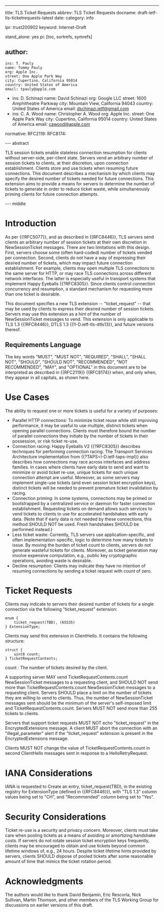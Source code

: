 ---
title: TLS Ticket Requests
abbrev: TLS Ticket Requests
docname: draft-ietf-tls-ticketrequests-latest
date:
category: info

ipr: trust200902
keyword: Internet-Draft

stand_alone: yes
pi: [toc, sortrefs, symrefs]

author:
  -
    ins: T. Pauly
    name: Tommy Pauly
    org: Apple Inc.
    street: One Apple Park Way
    city: Cupertino, California 95014
    country: United States of America
    email: tpauly@apple.com
  -
    ins: D. Schinazi
    name: David Schinazi
    org: Google LLC
    street: 1600 Amphitheatre Parkway
    city: Mountain View, California 94043
    country: United States of America
    email: dschinazi.ietf@gmail.com
  -
    ins: C. A. Wood
    name: Christopher A. Wood
    org: Apple Inc.
    street: One Apple Park Way
    city: Cupertino, California 95014
    country: United States of America
    email: cawood@apple.com

normative:
  RFC2119:
  RFC8174:

--- abstract

TLS session tickets enable stateless connection resumption for clients without
server-side, per-client state. Servers vend an arbitrary number of session tickets
to clients, at their discretion, upon connection establishment. Clients store and
use tickets when resuming future connections. This document describes a mechanism by
which clients may specify the desired number of tickets needed for future connections.
This extension aims to provide a means for servers to determine the number of tickets
to generate in order to reduce ticket waste, while simultaneously priming clients
for future connection attempts.

--- middle

# Introduction

As per {{!RFC5077}}, and as described in {{RFC8446}}, TLS servers send clients an arbitrary
number of session tickets at their own discretion in NewSessionTicket messages. There are
two limitations with this design. First, servers choose some (often hard-coded) number
of tickets vended per connection. Second, clients do not have a way of expressing their
desired number of tickets, which may impact future connection establishment.
For example, clients may open multiple TLS connections to the same server for HTTP,
or may race TLS connections across different network interfaces. The latter is especially
useful in transport systems that implement Happy Eyeballs {{?RFC8305}}. Since clients control
connection concurrency and resumption, a standard mechanism for requesting more than one
ticket is desirable.

This document specifies a new TLS extension -- "ticket_request" -- that may be used
by clients to express their desired number of session tickets. Servers may use this
extension as a hint of the number of NewSessionTicket messages to vend.
This extension is only applicable to TLS 1.3 {{!RFC8446}}, DTLS 1.3 {{!I-D.ietf-tls-dtls13}},
and future versions thereof.

## Requirements Language

The key words "MUST", "MUST NOT", "REQUIRED", "SHALL", "SHALL NOT",
"SHOULD", "SHOULD NOT", "RECOMMENDED", "NOT RECOMMENDED", "MAY", and
"OPTIONAL" in this document are to be interpreted as described in
{{RFC2119}} {{RFC8174}} when, and only when, they appear in all capitals,
as shown here.

# Use Cases

The ability to request one or more tickets is useful for a variety of purposes:

- Parallel HTTP connections: To minimize ticket reuse while still improving performance, it may
be useful to use multiple, distinct tickets when opening parallel connections. Clients must
therefore bound the number of parallel connections they initiate by the number of tickets
in their possession, or risk ticket re-use.
- Connection racing: Happy Eyeballs V2 {{?RFC8305}} describes techniques for performing connection
racing. The Transport Services Architecture implementation from {{?TAPS=I-D.ietf-taps-impl}} also describes how
connections may race across interfaces and address families. In cases where clients have early
data to send and want to minimize or avoid ticket re-use, unique tickets for each unique
connection attempt are useful. Moreover, as some servers may implement single-use tickets (and even
session ticket encryption keys), distinct tickets will be needed to prevent premature ticket
invalidation by racing.
- Connection priming: In some systems, connections may be primed or bootstrapped by a centralized
service or daemon for faster connection establishment. Requesting tickets on demand allows such
services to vend tickets to clients to use for accelerated handshakes with early data. (Note that
if early data is not needed by these connections, this method SHOULD NOT be used. Fresh handshakes
SHOULD be performed instead.)
- Less ticket waste: Currently, TLS servers use application-specific, and often implementation-specific,
logic to determine how many tickets to issue. By moving the burden of ticket count to clients,
servers do not generate wasteful tickets for clients. Moreover, as ticket generation may involve
expensive computation, e.g., public key cryptographic operations, avoiding waste is desirable.
- Decline resumption: Clients may indicate they have no intention of resuming connections by
sending a ticket request with count of zero.

# Ticket Requests

Clients may indicate to servers their desired number of tickets for a single connection via the
following "ticket_request" extension:

~~~
enum {
    ticket_request(TBD), (65535)
} ExtensionType;
~~~

Clients may send this extension in ClientHello. It contains the following structure:

~~~
struct {
    uint8 count;
} TicketRequestContents;
~~~

count
: The number of tickets desired by the client.

A supporting server MAY vend TicketRequestContents.count NewSessionTicket messages to a
requesting client, and SHOULD NOT send more than TicketRequestContents.count NewSessionTicket
messages to a requesting client. Servers SHOULD place a limit on the number of tickets they are willing to
vend to clients. Thus, the number of NewSessionTicket messages sent should be the minimum of
the server's self-imposed limit and TicketRequestContents.count. Servers MUST NOT send more
than 255 tickets to clients.

Servers that support ticket requests MUST NOT echo "ticket_request" in the EncryptedExtensions
message. A client MUST abort the connection with an "illegal_parameter" alert if the
"ticket_request" extension is present in the EncryptedExtensions message.

Clients MUST NOT change the value of TicketRequestContents.count in second ClientHello
messages sent in response to a HelloRetryRequest.

# IANA Considerations

IANA is requested to Create an entry, ticket_request(TBD), in the existing registry
for ExtensionType (defined in {{RFC8446}}), with "TLS 1.3" column values being set to
"CH", and "Recommended" column being set to "Yes".

# Security Considerations

Ticket re-use is a security and privacy concern. Moreover, clients must take care when pooling
tickets as a means of avoiding or amortizing handshake costs. If servers do not rotate session
ticket encryption keys frequently, clients may be encouraged to obtain
and use tickets beyond common lifetime windows of, e.g., 24 hours. Despite ticket lifetime
hints provided by servers, clients SHOULD dispose of pooled tickets after some reasonable
amount of time that mimics the ticket rotation period.

# Acknowledgments

The authors would like to thank David Benjamin, Eric Rescorla, Nick Sullivan, Martin Thomson,
and other members of the TLS Working Group for discussions on earlier versions of this draft.
